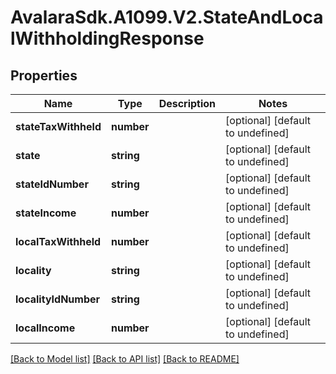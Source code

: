 # AvalaraSdk.A1099.V2.StateAndLocalWithholdingResponse

## Properties

Name | Type | Description | Notes
------------ | ------------- | ------------- | -------------
**stateTaxWithheld** | **number** |  | [optional] [default to undefined]
**state** | **string** |  | [optional] [default to undefined]
**stateIdNumber** | **string** |  | [optional] [default to undefined]
**stateIncome** | **number** |  | [optional] [default to undefined]
**localTaxWithheld** | **number** |  | [optional] [default to undefined]
**locality** | **string** |  | [optional] [default to undefined]
**localityIdNumber** | **string** |  | [optional] [default to undefined]
**localIncome** | **number** |  | [optional] [default to undefined]

[[Back to Model list]](../../../README.md#documentation-for-models) [[Back to API list]](../../../README.md#documentation-for-api-endpoints) [[Back to README]](../../../README.md)

